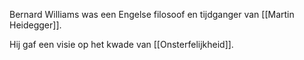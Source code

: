 Bernard Williams was een Engelse filosoof en tijdganger van [[Martin Heidegger]].

Hij gaf een visie op het kwade van [[Onsterfelijkheid]].